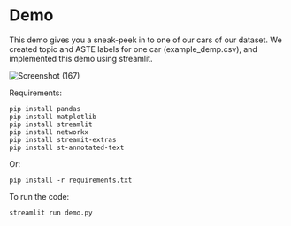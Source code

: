 # Demo
This demo gives you a sneak-peek in to one of our cars of our dataset. We created topic and ASTE labels for one car (example_demp.csv), and implemented this demo using streamlit.

![Screenshot (167)](https://github.com/user-attachments/assets/e083d459-0a4a-46d9-bb4b-7073d7e55a02)


Requirements:
```
pip install pandas
pip install matplotlib
pip install streamlit
pip install networkx
pip install streamit-extras
pip install st-annotated-text
```
Or:

```
pip install -r requirements.txt
```
To run the code:

```
streamlit run demo.py

```
